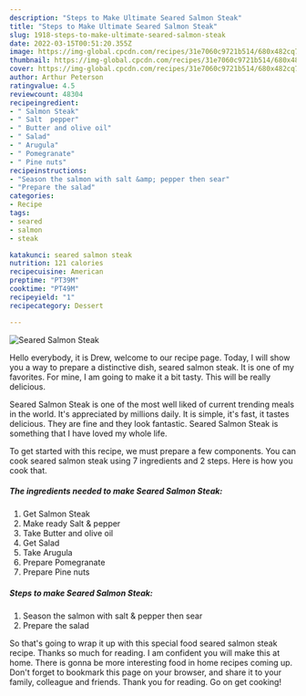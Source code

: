 ```yaml
---
description: "Steps to Make Ultimate Seared Salmon Steak"
title: "Steps to Make Ultimate Seared Salmon Steak"
slug: 1918-steps-to-make-ultimate-seared-salmon-steak
date: 2022-03-15T00:51:20.355Z
image: https://img-global.cpcdn.com/recipes/31e7060c9721b514/680x482cq70/seared-salmon-steak-recipe-main-photo.jpg
thumbnail: https://img-global.cpcdn.com/recipes/31e7060c9721b514/680x482cq70/seared-salmon-steak-recipe-main-photo.jpg
cover: https://img-global.cpcdn.com/recipes/31e7060c9721b514/680x482cq70/seared-salmon-steak-recipe-main-photo.jpg
author: Arthur Peterson
ratingvalue: 4.5
reviewcount: 48304
recipeingredient:
- " Salmon Steak"
- " Salt  pepper"
- " Butter and olive oil"
- " Salad"
- " Arugula"
- " Pomegranate"
- " Pine nuts"
recipeinstructions:
- "Season the salmon with salt &amp; pepper then sear"
- "Prepare the salad"
categories:
- Recipe
tags:
- seared
- salmon
- steak

katakunci: seared salmon steak 
nutrition: 121 calories
recipecuisine: American
preptime: "PT39M"
cooktime: "PT49M"
recipeyield: "1"
recipecategory: Dessert

---
```



![Seared Salmon Steak](https://img-global.cpcdn.com/recipes/31e7060c9721b514/680x482cq70/seared-salmon-steak-recipe-main-photo.jpg)

Hello everybody, it is Drew, welcome to our recipe page. Today, I will show you a way to prepare a distinctive dish, seared salmon steak. It is one of my favorites. For mine, I am going to make it a bit tasty. This will be really delicious.



Seared Salmon Steak is one of the most well liked of current trending meals in the world. It's appreciated by millions daily. It is simple, it's fast, it tastes delicious. They are fine and they look fantastic. Seared Salmon Steak is something that I have loved my whole life.


To get started with this recipe, we must prepare a few components. You can cook seared salmon steak using 7 ingredients and 2 steps. Here is how you cook that.

<!--inarticleads1-->

##### The ingredients needed to make Seared Salmon Steak:

1. Get  Salmon Steak
1. Make ready  Salt &amp; pepper
1. Take  Butter and olive oil
1. Get  Salad
1. Take  Arugula
1. Prepare  Pomegranate
1. Prepare  Pine nuts




<!--inarticleads2-->

##### Steps to make Seared Salmon Steak:

1. Season the salmon with salt &amp; pepper then sear
1. Prepare the salad




So that's going to wrap it up with this special food seared salmon steak recipe. Thanks so much for reading. I am confident you will make this at home. There is gonna be more interesting food in home recipes coming up. Don't forget to bookmark this page on your browser, and share it to your family, colleague and friends. Thank you for reading. Go on get cooking!
